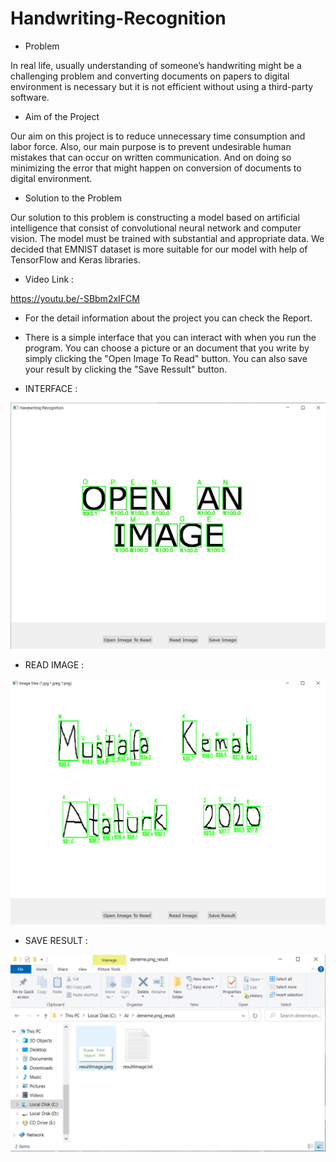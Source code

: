 # Handwriting-Recognition

* Problem

In real life, usually understanding of someone’s handwriting might be a challenging problem and converting documents on papers to digital environment is necessary but it is not efficient without using a third-party software.

* Aim of the Project

Our aim on this project is to reduce unnecessary time consumption and labor force. Also, our main purpose is to prevent undesirable human mistakes that can occur on written 
communication. And on doing so minimizing the error that might happen on conversion of documents to digital environment.

* Solution to the Problem

Our solution to this problem is constructing a model based on artificial intelligence that consist of convolutional neural network and computer vision.  The model must be trained 
with substantial and appropriate data. We decided that EMNIST dataset is more suitable for our model with help of TensorFlow and Keras libraries. 

* Video Link :

https://youtu.be/-SBbm2xIFCM

* For the detail information about the project you can check the Report.

* There is a simple interface that you can interact with when you run the program. You can choose a picture or an document that you write by simply clicking the "Open Image To 
Read" button. You can also save your result by clicking the "Save Ressult" button.

* INTERFACE : 

![Game Process](https://github.com/coredumpz/Handwriting-Recognition/blob/main/Pictures/1.png)

* READ IMAGE :

![Game Process](https://github.com/coredumpz/Handwriting-Recognition/blob/main/Pictures/2.png)

* SAVE RESULT :

![Game Process](https://github.com/coredumpz/Handwriting-Recognition/blob/main/Pictures/3.png)
